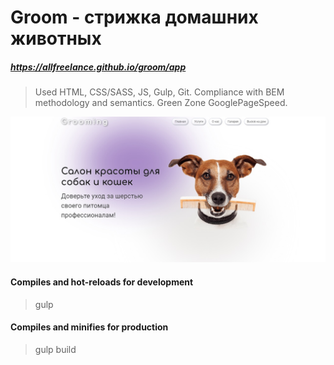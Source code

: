 # Groom - стрижка домашних животных
##### https://allfreelance.github.io/groom/app

> Used HTML, CSS/SASS, JS, Gulp, Git.
> Compliance with BEM methodology and semantics. Green Zone GooglePageSpeed.

[![](https://github.com/allfreelance/groom/blob/main/screen.jpg)](https://allfreelance.github.io/groom/app)

#### Compiles and hot-reloads for development
> gulp

#### Compiles and minifies for production
> gulp build
